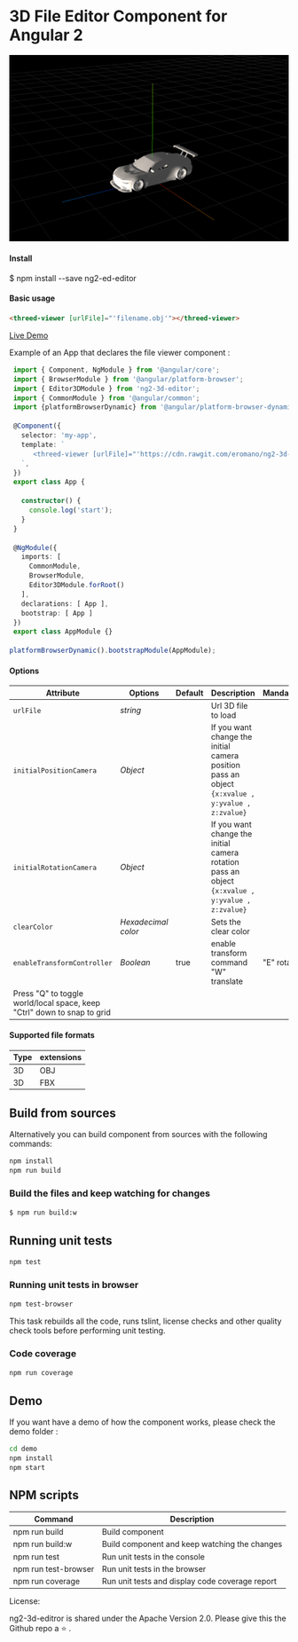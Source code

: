 # 3D File Editor Component for Angular 2

![3D editor demo](assets/ScreenShot1.png)

#### Install
$ npm install --save ng2-ed-editor

#### Basic usage 

```html
<threed-viewer [urlFile]="'filename.obj'"></threed-viewer>
```

[Live Demo](https://plnkr.co/edit/I4lIyA?p=preview)

Example of an App that declares the file viewer component :

```ts
 import { Component, NgModule } from '@angular/core';
 import { BrowserModule } from '@angular/platform-browser';
 import { Editor3DModule } from 'ng2-3d-editor';
 import { CommonModule } from '@angular/common';
 import {platformBrowserDynamic} from '@angular/platform-browser-dynamic';

 @Component({
   selector: 'my-app',
   template: `
      <threed-viewer [urlFile]="'https://cdn.rawgit.com/eromano/ng2-3d-editor/master/examples/obj/car/car.obj'" ></threed-viewer>
   `,
 })
 export class App {
  
   constructor() {
     console.log('start');
   }
 }
 
 @NgModule({
   imports: [
     CommonModule,
     BrowserModule,
     Editor3DModule.forRoot()
   ],
   declarations: [ App ],
   bootstrap: [ App ]
 })
 export class AppModule {}

platformBrowserDynamic().bootstrapModule(AppModule);
```

#### Options

Attribute     | Options     | Default      | Description | Mandatory
---           | ---         | ---          | ---         | ---
`urlFile`         | *string*    |        |  Url 3D file to load | 
`initialPositionCamera`         | *Object*    |        |   If you want change  the initial camera position pass an object ``` {x:xvalue , y:yvalue , z:zvalue}```| 
`initialRotationCamera`         | *Object*    |        |   If you want change  the initial camera rotation  pass an object ``` {x:xvalue , y:yvalue , z:zvalue}```| 
`clearColor`         | *Hexadecimal color*    |        |   Sets the clear color | 
`enableTransformController`         | *Boolean*    | true       |  enable transform command "W" translate | "E" rotate | "R" scale | "+" increase size | "-" decrease size<br />
                                                                         Press "Q" to toggle world/local space, keep "Ctrl" down to snap to grid | 

#### Supported file formats

Type     | extensions     
---           | ---         
3D         | OBJ
3D         | FBX


## Build from sources

Alternatively you can build component from sources with the following commands:


```sh
npm install
npm run build
```

### Build the files and keep watching for changes

```sh
$ npm run build:w
```

## Running unit tests

```sh
npm test
```

### Running unit tests in browser

```sh
npm test-browser
```

This task rebuilds all the code, runs tslint, license checks and other quality check tools
before performing unit testing.

### Code coverage

```sh
npm run coverage
```

## Demo

If you want have a demo of how the component works, please check the demo folder :

```sh
cd demo
npm install
npm start
```

## NPM scripts

| Command | Description |
| --- | --- |
| npm run build | Build component |
| npm run build:w | Build component and keep watching the changes |
| npm run test | Run unit tests in the console |
| npm run test-browser | Run unit tests in the browser
| npm run coverage | Run unit tests and display code coverage report |

License:

ng2-3d-editror is shared under the Apache Version 2.0. Please give this the Github repo a ⭐️ .

